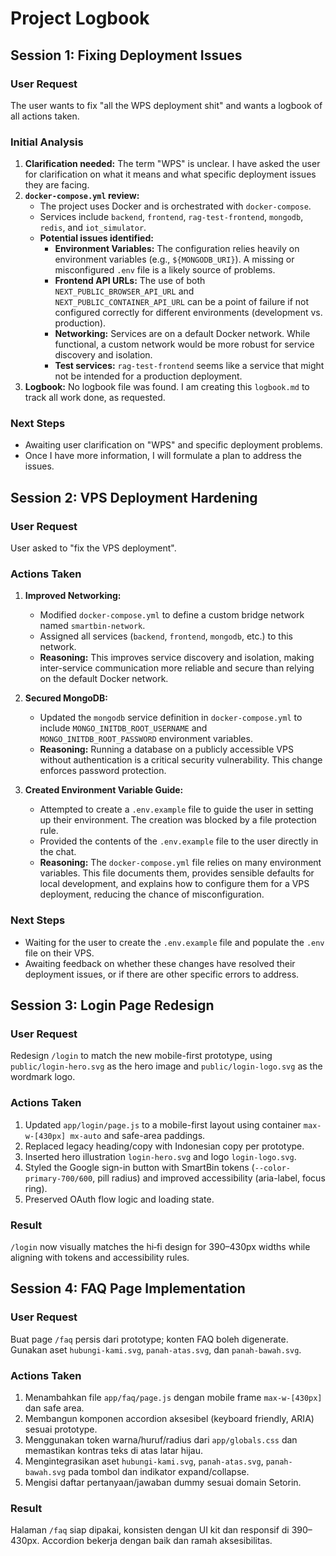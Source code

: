 # Project Logbook

## Session 1: Fixing Deployment Issues

### User Request

The user wants to fix "all the WPS deployment shit" and wants a logbook of all actions taken.

### Initial Analysis

1.  **Clarification needed:** The term "WPS" is unclear. I have asked the user for clarification on what it means and what specific deployment issues they are facing.
2.  **`docker-compose.yml` review:**
    *   The project uses Docker and is orchestrated with `docker-compose`.
    *   Services include `backend`, `frontend`, `rag-test-frontend`, `mongodb`, `redis`, and `iot_simulator`.
    *   **Potential issues identified:**
        *   **Environment Variables:** The configuration relies heavily on environment variables (e.g., `${MONGODB_URI}`). A missing or misconfigured `.env` file is a likely source of problems.
        *   **Frontend API URLs:** The use of both `NEXT_PUBLIC_BROWSER_API_URL` and `NEXT_PUBLIC_CONTAINER_API_URL` can be a point of failure if not configured correctly for different environments (development vs. production).
        *   **Networking:** Services are on a default Docker network. While functional, a custom network would be more robust for service discovery and isolation.
        *   **Test services:** `rag-test-frontend` seems like a service that might not be intended for a production deployment.
3.  **Logbook:** No logbook file was found. I am creating this `logbook.md` to track all work done, as requested.

### Next Steps

- Awaiting user clarification on "WPS" and specific deployment problems.
- Once I have more information, I will formulate a plan to address the issues.

## Session 2: VPS Deployment Hardening

### User Request

User asked to "fix the VPS deployment".

### Actions Taken

1.  **Improved Networking:**
    *   Modified `docker-compose.yml` to define a custom bridge network named `smartbin-network`.
    *   Assigned all services (`backend`, `frontend`, `mongodb`, etc.) to this network.
    *   **Reasoning:** This improves service discovery and isolation, making inter-service communication more reliable and secure than relying on the default Docker network.

2.  **Secured MongoDB:**
    *   Updated the `mongodb` service definition in `docker-compose.yml` to include `MONGO_INITDB_ROOT_USERNAME` and `MONGO_INITDB_ROOT_PASSWORD` environment variables.
    *   **Reasoning:** Running a database on a publicly accessible VPS without authentication is a critical security vulnerability. This change enforces password protection.

3.  **Created Environment Variable Guide:**
    *   Attempted to create a `.env.example` file to guide the user in setting up their environment. The creation was blocked by a file protection rule.
    *   Provided the contents of the `.env.example` file to the user directly in the chat.
    *   **Reasoning:** The `docker-compose.yml` file relies on many environment variables. This file documents them, provides sensible defaults for local development, and explains how to configure them for a VPS deployment, reducing the chance of misconfiguration.

### Next Steps

- Waiting for the user to create the `.env.example` file and populate the `.env` file on their VPS.
- Awaiting feedback on whether these changes have resolved their deployment issues, or if there are other specific errors to address.

## Session 3: Login Page Redesign

### User Request

Redesign `/login` to match the new mobile-first prototype, using `public/login-hero.svg` as the hero image and `public/login-logo.svg` as the wordmark logo.

### Actions Taken

1. Updated `app/login/page.js` to a mobile-first layout using container `max-w-[430px] mx-auto` and safe-area paddings.
2. Replaced legacy heading/copy with Indonesian copy per prototype.
3. Inserted hero illustration `login-hero.svg` and logo `login-logo.svg`.
4. Styled the Google sign-in button with SmartBin tokens (`--color-primary-700/600`, pill radius) and improved accessibility (aria-label, focus ring).
5. Preserved OAuth flow logic and loading state.

### Result

`/login` now visually matches the hi‑fi design for 390–430px widths while aligning with tokens and accessibility rules.

## Session 4: FAQ Page Implementation

### User Request

Buat page `/faq` persis dari prototype; konten FAQ boleh digenerate. Gunakan aset `hubungi-kami.svg`, `panah-atas.svg`, dan `panah-bawah.svg`.

### Actions Taken

1. Menambahkan file `app/faq/page.js` dengan mobile frame `max-w-[430px]` dan safe area.
2. Membangun komponen accordion aksesibel (keyboard friendly, ARIA) sesuai prototype.
3. Menggunakan token warna/huruf/radius dari `app/globals.css` dan memastikan kontras teks di atas latar hijau.
4. Mengintegrasikan aset `hubungi-kami.svg`, `panah-atas.svg`, `panah-bawah.svg` pada tombol dan indikator expand/collapse.
5. Mengisi daftar pertanyaan/jawaban dummy sesuai domain Setorin.

### Result

Halaman `/faq` siap dipakai, konsisten dengan UI kit dan responsif di 390–430px. Accordion bekerja dengan baik dan ramah aksesibilitas.
